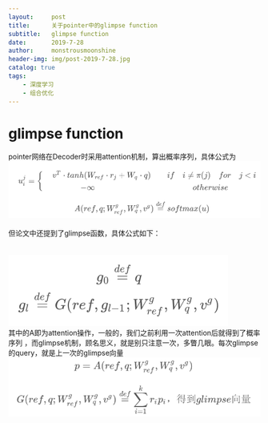 ```yaml
---
layout:     post
title:      关于pointer中的glimpse function
subtitle:   glimpse function
date:       2019-7-28
author:     monstrousmoonshine
header-img: img/post-2019-7-28.jpg
catalog: true
tags:
    - 深度学习
    - 组合优化
---
```


# glimpse function

pointer网络在Decoder时采用attention机制，算出概率序列，具体公式为
!['attention'](https://github.com/monstrousmoonshine/monstrousmoonshine.github.io/blob/master/img/post-2019-7-28-1%20(1).png)
<br/>
<br/>
但论文中还提到了glimpse函数，具体公式如下：
<br/>
<br/>
&emsp;&emsp;&emsp;&emsp;&emsp;&emsp;&emsp;&emsp;&emsp;&emsp;!['attention'](https://github.com/monstrousmoonshine/monstrousmoonshine.github.io/blob/master/img/post-2019-7-28-1%20(2).png)
<br/>
其中的A即为attention操作，一般的，我们之前利用一次attention后就得到了概率序列
，而glimpse机制，顾名思义，就是别只注意一次，多瞥几眼。每次glimpse的query，就是上一次的glimpse向量
!['attention'](https://github.com/monstrousmoonshine/monstrousmoonshine.github.io/blob/master/img/post-2019-7-28-1%20(3).png)
